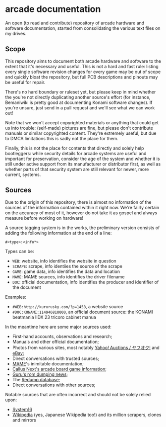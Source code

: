# arcade documentation

An open (to read and contribute) repository of arcade hardware and software documentation,
started from consolidating the various text files on my drives.

## Scope

This repository aims to document both arcade hardware and software to the extent that it's necessary and useful.
This is not a hard and fast rule: listing every single software revision changes for every game may be out of scope and quickly bloat the repository,
but full PCB descriptions and pinouts may be useful for repair.

There's no hard boundary or ruleset yet, but please keep in mind whether the you're not directly duplicating another source's effort
(for instance, Bemaniwiki is pretty good at documenting Konami software changes).
If you're unsure, just send in a pull request and we'll see what we can work out!

Note that we won't accept copyrighted materials or anything that could get us into trouble:
(self-made) pictures are fine, but please don't contribute manuals or similar copyrighted content.
They're extremely useful, but due to DMCA limitations this is sadly not the place for them.

Finally, this is not the place for contents that directly and solely help bootleggers:
while security details for arcade systems are useful and important for preservation,
consider the age of the system and whether it is still under active support from its manufacturer or distributor first,
as well as whether parts of that security system are still relevant for newer, more current, systems.

## Sources

Due to the origin of this repository, there is almost no information of the sources of the information contained within it right now.
We're fairly certain on the accuracy of most of it, however do not take it as gospel and always measure before working on hardware!

A source tagging system is in the works, the preliminary version consists of adding the following information at the end of a line:

`#<type>:<info*>`

Types can be:
* `WEB`: website, info identifies the website in question
* `SCRAPE`: scrape, info identiies the source of the scrape
* `GAME`: game data, info identifies the data and location
* `MAME`: MAME sources, info identifies the driver filename
* `DOC`: official documentation, info identifies the producer and identifier of the document

Examples:
* `#WEB:http://kururusky.com/?p=1458`, a website source
* `#DOC:KONAMI:114946810000`, an official document source: the KONAMI beatmania IIDX 23 tricoro cabinet manua

In the meantime here are some major sources used:

* First-hand accounts, observations and research;
* Manuals and other official documentation;
* Photos from various sites, most notably [Yahoo! Auctions / ヤフオク!](https://auctions.yahoo.co.jp/) and [eBay](https://ebay.com);
* Direct conversations with trusted sources;
* [MAME](https://git.redump.net/mame/)'s inimitable documentation;
* [Callus Next's arcade board game information](http://callusnext.com/pcbs/);
* [Guru's rom dumping news](https://members.iinet.net.au/~lantra9jp1_nbn/gurudumps/);
* The [Redump database](http://redump.org/);
* Direct conversations with other sources;

Notable sources that are often incorrect and should not be solely relied upon:

* [System16](https://www.system16.com/)
* [Wikipedia](https://en.wikipedia.org) (yes, Japanese Wikipedia too!) and its million scrapers, clones and mirrors
